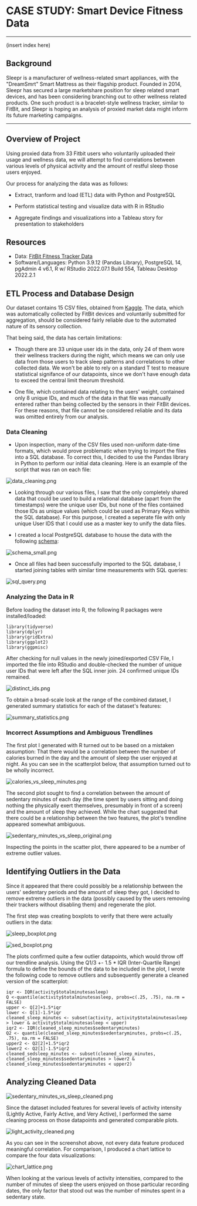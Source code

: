 # CASE STUDY: Smart Device Fitness Data
---

(insert index here)




## Background

Sleepr is a manufacturer of wellness-related smart appliances, with the "DreamSmrt" Smart Mattress as their flagship product.  Founded in 2014, Sleepr has secured a large marketshare position for sleep related smart devices, and has been considering branching out to other wellness related products.  One such product is a bracelet-style wellness tracker, similar to FitBit, and Sleepr is hoping an analysis of proxied market data might inform its future marketing campaigns.

---
## Overview of Project

Using proxied data from 33 Fitbit users who voluntarily uploaded their usage and wellness data, we will attempt to find correlations between various levels of physical activity and the amount of restful sleep those users enjoyed.

Our process for analyzing the data was as follows:

- Extract, tranform and load (ETL) data with Python and PostgreSQL

- Perform statistical testing and visualize data with R in RStudio

- Aggregate findings and visualizations into a Tableau story for presentation to stakeholders


## Resources

- Data: [FitBit Fitness Tracker Data](https://www.kaggle.com/datasets/arashnic/fitbit)
- Software/Languages: Python 3.9.12 (Pandas Library), PostgreSQL 14, pgAdmin 4 v6.1, R w/ RStudio 2022.07.1 Build 554, Tableau Desktop 2022.2.1


## ETL Process and Database Design

Our dataset contains 15 CSV files, obtained from [Kaggle](https://www.kaggle.com/datasets/arashnic/fitbit).  The data, which was automatically collected by FitBit devices and voluntarily submitted for aggregation, should be considered fairly reliable due to the automated nature of its sensory collection.


That being said, the data has certain limitations:

- Though there are 33 unique user ids in the data, only 24 of them wore their wellness trackers during the night, which means we can only use data from those users to track sleep patterns and correlations to other collected data.  We won't be able to rely on a standard T test to measure statistical signifance of our datapoints, since we don't have enough data to exceed the central limit theorum threshold.

- One file, which contained data relating to the users' weight, contained only 8 unique IDs, and much of the data in that file was manually entered rather than being collected by the sensors in their FitBit devices.  For these reasons, that file cannot be considered reliable and its data was omitted entirely from our analysis.

### Data Cleaning

- Upon inspection, many of the CSV files used non-uniform date-time formats, which would prove problematic when trying to import the files into a SQL database.  To correct this, I decided to use the Pandas library in Python to perform our initial data cleaning.  Here is an example of the script that was ran on each file:

![data_cleaning.png](https://github.com/ZeroDarkHardy/CASE-STUDY-Smart-Device-Fitness-Data/blob/main/images/data_cleaning.png)

- Looking through our various files, I saw that the only completely shared data that could be used to build a relational database (apart from the timestamps) were the unique user IDs, but none of the files contained those IDs as unique values (which could be used as Primary Keys within the SQL database).  For this purpose, I created a seperate file with only unique User IDS that I could use as a master key to unify the data files.

- I created a local PostgreSQL database to house the data with the following [schema](https://github.com/ZeroDarkHardy/CASE-STUDY-Smart-Device-Fitness-Data/blob/main/schema.sql):

![schema_small.png](https://github.com/ZeroDarkHardy/CASE-STUDY-Smart-Device-Fitness-Data/blob/main/images/schema_small.png)

- Once all files had been successfully imported to the SQL database, I started joining tables with similar time measurements with SQL queries:

![sql_query.png](https://github.com/ZeroDarkHardy/CASE-STUDY-Smart-Device-Fitness-Data/blob/main/images/sql_query.png)


### Analyzing the Data in R

Before loading the dataset into R, the following R packages were installed/loaded:

```{r Loading Packages}
library(tidyverse)
library(dplyr)
library(gridExtra)
library(ggplot2)
library(ggpmisc)
```

After checking for null values in the newly joined/exported CSV File, I imported the file into RStudio and double-checked the number of unique user IDs that were left after the SQL inner join.  24 confirmed unique IDs remained.

![distinct_ids.png](https://github.com/ZeroDarkHardy/CASE-STUDY-Smart-Device-Fitness-Data/blob/main/images/distinct_ids.png)

To obtain a broad-scale look at the range of the combined dataset, I generated summary statistics for each of the dataset's features:

![summary_statistics.png](https://github.com/ZeroDarkHardy/CASE-STUDY-Smart-Device-Fitness-Data/blob/main/images/summary_statistics.png)


### Incorrect Assumptions and Ambiguous Trendlines

The first plot I generated with R turned out to be based on a mistaken assumption: That there would be a correlation between the number of calories burned in the day and the amount of sleep the user enjoyed at night.  As you can see in the scatterplot below, that assumption turned out to be wholly incorrect.

![calories_vs_sleep_minutes.png](https://github.com/ZeroDarkHardy/CASE-STUDY-Smart-Device-Fitness-Data/blob/main/images/calories_vs_sleep_minutes.png)

The second plot sought to find a correlation between the amount of sedentary minutes of each day (the time spent by users sitting and doing nothing the physically exert themselves, presumably in front of a screen) and the amount of sleep they achieved.  While the chart suggested that there could be a relationship between the two features, the plot's trendline appeared somewhat ambiguous.  


![sedentary_minutes_vs_sleep_original.png](https://github.com/ZeroDarkHardy/CASE-STUDY-Smart-Device-Fitness-Data/blob/main/images/sedentary_minutes_vs_sleep_original.png)

Inspecting the points in the scatter plot, there appeared to be a number of extreme outlier values.

## Identifying Outliers in the Data

Since it appeared that there could possibly be a relationship between the users' sedentary periods and the amount of sleep they got, I decided to remove extreme outliers in the data (possibly caused by the users removing their trackers without disabling them) and regenerate the plot.

The first step was creating boxplots to verify that there were actually outliers in the data:

![sleep_boxplot.png](https://github.com/ZeroDarkHardy/CASE-STUDY-Smart-Device-Fitness-Data/blob/main/images/sleep_boxplot.png)

![sed_boxplot.png](https://github.com/ZeroDarkHardy/CASE-STUDY-Smart-Device-Fitness-Data/blob/main/images/sed_boxplot.png)

The plots confirmed quite a few outlier datapoints, which would throw off our trendline analysis.  Using the Q1/3 +- 1.5 * IQR (Inter-Quartile Range) formula to define the bounds of the data to be included in the plot, I wrote the following code to remove outliers and subsequently generate a cleaned version of the scatterplot:

```{r Identifying and Removing Outliers}
iqr <- IQR(activity$totalminutesasleep)
Q <-quantile(activity$totalminutesasleep, probs=c(.25, .75), na.rm = FALSE)
upper <- Q[2]+1.5*iqr
lower <- Q[1]-1.5*iqr
cleaned_sleep_minutes <- subset(activity, activity$totalminutesasleep > lower & activity$totalminutesasleep < upper)
iqr2 <- IQR(cleaned_sleep_minutes$sedentaryminutes)
Q2 <- quantile(cleaned_sleep_minutes$sedentaryminutes, probs=c(.25, .75), na.rm = FALSE)
upper2 <- Q2[2]+1.5*iqr2
lower2 <- Q2[1]-1.5*iqr2
cleaned_sedsleep_minutes <- subset(cleaned_sleep_minutes, cleaned_sleep_minutes$sedentaryminutes > lower2 & cleaned_sleep_minutes$sedentaryminutes < upper2)
```

## Analyzing Cleaned Data

![sedentary_minutes_vs_sleep_cleaned.png](https://github.com/ZeroDarkHardy/CASE-STUDY-Smart-Device-Fitness-Data/blob/main/images/sedentary_minutes_vs_sleep_cleaned.png)

Since the dataset included features for several levels of activity intensity (Lightly Active, Fairly Active, and Very Active), I performed the same cleaning process on those datapoints and generated comparable plots.

![light_activity_cleaned.png](https://github.com/ZeroDarkHardy/CASE-STUDY-Smart-Device-Fitness-Data/blob/main/images/light_activity_cleaned.png)

As you can see in the screenshot above, not every data feature produced meaningful correlation.  For comparison, I produced a chart lattice to compare the four data visualizations:

![chart_lattice.png](https://github.com/ZeroDarkHardy/CASE-STUDY-Smart-Device-Fitness-Data/blob/main/images/chart_lattice.png)

When looking at the various levels of activity intensities, compared to the number of minutes of sleep the users enjoyed on those particular recording dates, the only factor that stood out was the number of minutes spent in a sedentary state.

